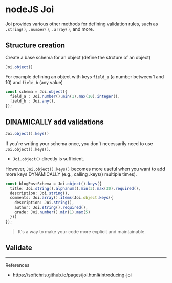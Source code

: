 # nodeJS Joi

Joi provides various other methods for defining validation rules, such as `.string()`, `.number()`, `.array()`, and more. 

## Structure creation

Create a base schema for an object (define the strcture of an object)  
```typescript
Joi.object()
```

For example defining an object with keys `field_a` (a number between 1 and 10) and `field_b` (any value)  
```typescript
const schema = Joi.object({  
  field_a : Joi.number().min(1).max(10).integer(),
  field_b : Joi.any(),
});
```

## DINAMICALLY add validations

```typescript
Joi.object().keys()
```

If you're writing your schema once, you don't necessarily need to use `Joi.object().keys()`.   
- `Joi.object()` directly is sufficient.

However, `Joi.object().keys()` becomes more useful when you want to add more keys DYNAMICALLY (e.g., calling .keys() multiple times). 

```typescript  
const blogPostSchema = Joi.object().keys({ 
  title: Joi.string().alphanum().min(3).max(30).required(),
  description: Joi.string(), 
  comments: Joi.array().items(Joi.object.keys({ 
    description: Joi.string(), 
    author: Joi.string().required(), 
    grade: Joi.number().min(1).max(5) 
  })) 
});
```

> It's a way to make your code more explicit and maintainable.  

## Validate


---

References
- https://softchris.github.io/pages/joi.html#introducing-joi
